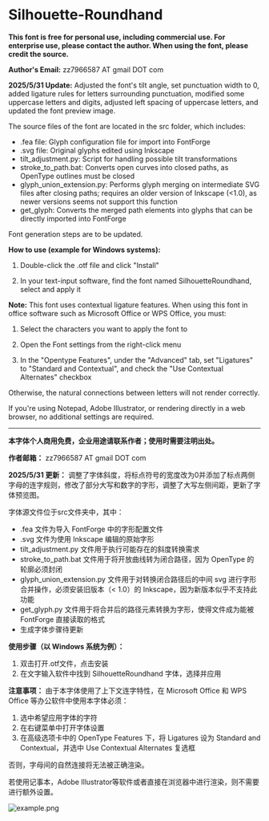 # Silhouette-Roundhand

**This font is free for personal use, including commercial use. For enterprise use, please contact the author. When using the font, please credit the source.**

**Author's Email:** zz7966587 AT gmail DOT com

**2025/5/31 Update:** Adjusted the font's tilt angle, set punctuation width to 0, added ligature rules for letters surrounding punctuation, modified some uppercase letters and digits, adjusted left spacing of uppercase letters, and updated the font preview image.

The source files of the font are located in the src folder, which includes:

- .fea file: Glyph configuration file for import into FontForge
- .svg file: Original glyphs edited using Inkscape
- tilt_adjustment.py: Script for handling possible tilt transformations
- stroke_to_path.bat: Converts open curves into closed paths, as OpenType outlines must be closed
- glyph_union_extension.py: Performs glyph merging on intermediate SVG files after closing paths; requires an older version of Inkscape (<1.0), as newer versions seems not support this function
- get_glyph: Converts the merged path elements into glyphs that can be directly imported into FontForge

Font generation steps are to be updated.

**How to use (example for Windows systems):**

1. Double-click the .otf file and click "Install"

2. In your text-input software, find the font named SilhouetteRoundhand, select and apply it

**Note:** This font uses contextual ligature features. When using this font in office software such as Microsoft Office or WPS Office, you must:

1. Select the characters you want to apply the font to

2. Open the Font settings from the right-click menu

3. In the "Opentype Features", under the "Advanced" tab, set "Ligatures" to "Standard and Contextual", and check the "Use Contextual Alternates" checkbox

Otherwise, the natural connections between letters will not render correctly.

If you're using Notepad, Adobe Illustrator, or rendering directly in a web browser, no additional settings are required.

---

**本字体个人商用免费，企业用途请联系作者；使用时需要注明出处。**

**作者邮箱：** zz7966587 AT gmail DOT com

**2025/5/31 更新：** 调整了字体斜度，将标点符号的宽度改为0并添加了标点两侧字母的连字规则，修改了部分大写和数字的字形，调整了大写左侧间距，更新了字体预览图。

字体源文件位于src文件夹中，其中：

- .fea 文件为导入 FontForge 中的字形配置文件
- .svg 文件为使用 Inkscape 编辑的原始字形
- tilt_adjustment.py 文件用于执行可能存在的斜度转换需求
- stroke_to_path.bat 文件用于将开放曲线转为闭合路径，因为 OpenType 的轮廓必须封闭
- glyph_union_extension.py 文件用于对转换闭合路径后的中间 svg 进行字形合并操作，必须安装旧版本（< 1.0）的 Inkscape，因为新版本似乎不支持此功能
- get_glyph.py 文件用于将合并后的路径元素转换为字形，使得文件成为能被 FontForge 直接读取的格式
- 生成字体步骤待更新

**使用步骤（以 Windows 系统为例）：**

1. 双击打开.otf文件，点击安装
2. 在文字输入软件中找到 SilhouetteRoundhand 字体，选择并应用

**注意事项：** 由于本字体使用了上下文连字特性，在 Microsoft Office 和 WPS Office 等办公软件中使用本字体必须：

1. 选中希望应用字体的字符
2. 在右键菜单中打开字体设置
3. 在高级选项卡中的 OpenType Features 下，将 Ligatures 设为 Standard and Contextual，并选中 Use Contextual Alternates 复选框

否则，字母间的自然连接将无法被正确渲染。

若使用记事本，Adobe Illustrator等软件或者直接在浏览器中进行渲染，则不需要进行额外设置。

![example.png](https://raw.githubusercontent.com/sil-z/Silhouette-Roundhand/refs/heads/main/example.png)
